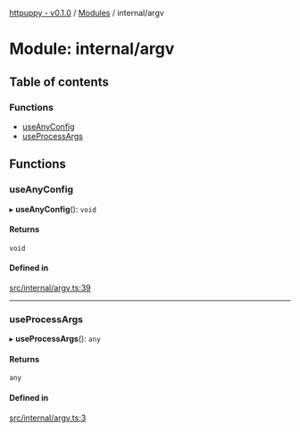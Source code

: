 [httpuppy - v0.1.0](../README.md) / [Modules](../modules.md) / internal/argv

# Module: internal/argv

## Table of contents

### Functions

- [useAnyConfig](internal_argv.md#useanyconfig)
- [useProcessArgs](internal_argv.md#useprocessargs)

## Functions

### useAnyConfig

▸ **useAnyConfig**(): `void`

#### Returns

`void`

#### Defined in

[src/internal/argv.ts:39](https://github.com/abschill/httpuppy/blob/0e45f00/src/internal/argv.ts#L39)

___

### useProcessArgs

▸ **useProcessArgs**(): `any`

#### Returns

`any`

#### Defined in

[src/internal/argv.ts:3](https://github.com/abschill/httpuppy/blob/0e45f00/src/internal/argv.ts#L3)
